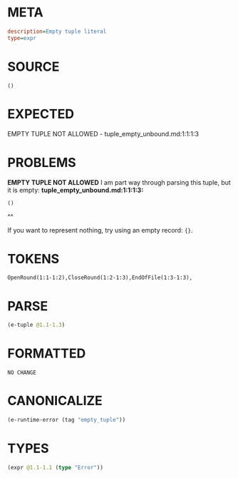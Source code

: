 # META
~~~ini
description=Empty tuple literal
type=expr
~~~
# SOURCE
~~~roc
()
~~~
# EXPECTED
EMPTY TUPLE NOT ALLOWED - tuple_empty_unbound.md:1:1:1:3
# PROBLEMS
**EMPTY TUPLE NOT ALLOWED**
I am part way through parsing this tuple, but it is empty:
**tuple_empty_unbound.md:1:1:1:3:**
```roc
()
```
^^

If you want to represent nothing, try using an empty record: `{}`.

# TOKENS
~~~zig
OpenRound(1:1-1:2),CloseRound(1:2-1:3),EndOfFile(1:3-1:3),
~~~
# PARSE
~~~clojure
(e-tuple @1.1-1.3)
~~~
# FORMATTED
~~~roc
NO CHANGE
~~~
# CANONICALIZE
~~~clojure
(e-runtime-error (tag "empty_tuple"))
~~~
# TYPES
~~~clojure
(expr @1.1-1.1 (type "Error"))
~~~
